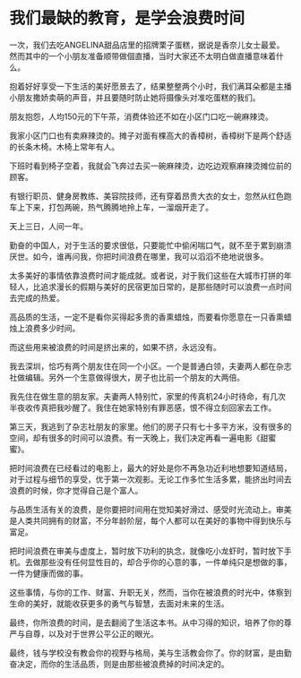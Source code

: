 # 我们最缺的教育，是学会浪费时间

一次，我们去吃ANGELINA甜品店里的招牌栗子蛋糕，据说是香奈儿女士最爱。然而其中的一个小朋友准备顺带做個直播，当时大家还不太明白做直播意味着什么。 

抱着好好享受一下生活的美好愿景去了，结果整整两个小时，我们满耳朵都是主播小朋友撒娇卖萌的声音，并且要随时防止她将摄像头对准吃蛋糕的我们。 

朋友抱怨，人均150元的下午茶，消费体验还不如在小区门口吃一碗麻辣烫。 

我家小区门口也有卖麻辣烫的。摊子对面有棵高大的香樟树，香樟树下是两个舒适的长条木椅。木椅上常年有人。 

下班时看到椅子空着，我就会飞奔过去买一碗麻辣烫，边吃边观察麻辣烫摊位前的顾客。 

有银行职员、健身房教练、美容院技师，还有穿着昂贵大衣的女士，忽然从红色跑车上下来，打包两碗，热气腾腾地拎上车，一溜烟开走了。 

天上三日，人间一年。 

勤奋的中国人，对于生活的要求很低，只要能忙中偷闲喘口气，就不至于累到崩溃厌世。如今，谁再问我，你把时间浪费在哪里，我可以滔滔不绝地说很多。 

太多美好的事情依靠浪费时间才能成就。或者说，对于我们这些在大城市打拼的年轻人，比追求漫长的假期与美好的民宿更加日常的，是那些随时可以浪费一点时间去完成的热爱。 

高品质的生活，一定不是看你买得起多贵的香熏蜡烛，而要看你愿意在一只香熏蜡烛上浪费多少时间。 

而这些用来被浪费的时间是挤出来的，如果不挤，永远没有。 

我去深圳，恰巧有两个朋友住在同一个小区。一个是普通白领，夫妻两人都在杂志社做编辑。另外一个生意做得很大，房子也比前一个朋友的大两倍。 

我先住在做生意的朋友家。夫妻两人特别忙，家里的传真机24小时待命，有几次半夜收传真把我吵醒了。我住在她家特别有罪恶感，恨不得立刻回家去工作。 

第三天，我逃到了杂志社朋友的家里。他们的房子只有七十多平方米，没有很多的空间，却有很多的时间可以浪费。有一天晚上，我们决定再看一遍电影《甜蜜蜜》。 

把时间浪费在已经看过的电影上，最大的好处是你不再急功近利地想要知道结局，对于过程与细节的享受，优于第一次观影。无论工作多忙生活多累，能挤出时间去浪费的时候，你才觉得自己是个富人。 

与品质生活有关的浪费，是你要把时间用在觉知美好滑过、感受时光流动上。审美是人类共同拥有的财富，不分年龄阶层，每个人都可以在美好的事物中得到快乐与富足。 

把时间浪费在审美与虚度上，暂时放下功利的执念，就像吃小龙虾时，暂时放下手机。去做那些没有任何显性目的，却合乎你的心意的事，一件单纯只是想做的事，一件为健康而做的事。 

这些事情，与你的工作、财富、升职无关，然而，当你在被浪费的时光中，体察到生命的美好，就能收获更多的勇气与智慧，去面对未来的生活。 

最终，你所浪费的时间，是去翻阅了生活这本书。从中习得的知识，培养了你的尊严与自尊，以及对于世界公平公正的眼光。 

最终，钱与学校没有教会你的视野与格局，美与生活教会你了。你的财富，是由勤奋决定，而你的生活品质，则是由那些被浪费掉的时间决定的。